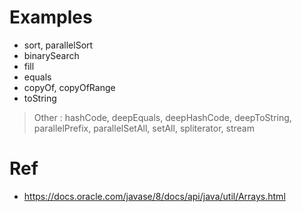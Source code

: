 # Examples
* sort, parallelSort
* binarySearch
* fill
* equals
* copyOf, copyOfRange
* toString

> Other : hashCode, deepEquals, deepHashCode, deepToString,
>          parallelPrefix, parallelSetAll, setAll, spliterator, stream

# Ref
* https://docs.oracle.com/javase/8/docs/api/java/util/Arrays.html
